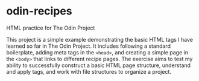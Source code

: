 # odin-recipes
HTML practice for The Odin Project

This project is a simple example demonstrating the basic HTML tags I have learned so far in The Odin Project. It includes following a standard boilerplate, adding meta tags in the `<head>`, and creating a simple page in the `<body>` that links to different recipe pages.
The exercise aims to test my ability to successfully construct a basic HTML page structure, understand and apply tags, and work with file structures to organize a project.
